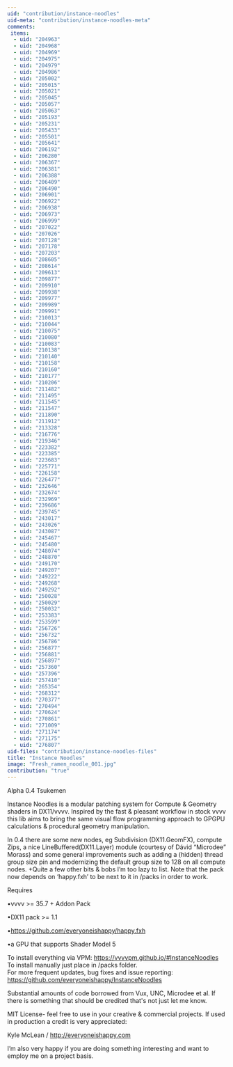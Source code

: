 ```yaml
---
uid: "contribution/instance-noodles"
uid-meta: "contribution/instance-noodles-meta"
comments: 
 items: 
  - uid: "204963"
  - uid: "204968"
  - uid: "204969"
  - uid: "204975"
  - uid: "204979"
  - uid: "204986"
  - uid: "205002"
  - uid: "205015"
  - uid: "205021"
  - uid: "205045"
  - uid: "205057"
  - uid: "205063"
  - uid: "205193"
  - uid: "205231"
  - uid: "205433"
  - uid: "205501"
  - uid: "205641"
  - uid: "206192"
  - uid: "206280"
  - uid: "206367"
  - uid: "206381"
  - uid: "206388"
  - uid: "206409"
  - uid: "206490"
  - uid: "206901"
  - uid: "206922"
  - uid: "206938"
  - uid: "206973"
  - uid: "206999"
  - uid: "207022"
  - uid: "207026"
  - uid: "207128"
  - uid: "207178"
  - uid: "207203"
  - uid: "208605"
  - uid: "208614"
  - uid: "209613"
  - uid: "209877"
  - uid: "209910"
  - uid: "209938"
  - uid: "209977"
  - uid: "209989"
  - uid: "209991"
  - uid: "210013"
  - uid: "210044"
  - uid: "210075"
  - uid: "210080"
  - uid: "210083"
  - uid: "210138"
  - uid: "210140"
  - uid: "210158"
  - uid: "210160"
  - uid: "210177"
  - uid: "210206"
  - uid: "211482"
  - uid: "211495"
  - uid: "211545"
  - uid: "211547"
  - uid: "211890"
  - uid: "211912"
  - uid: "213328"
  - uid: "216776"
  - uid: "219346"
  - uid: "223382"
  - uid: "223385"
  - uid: "223683"
  - uid: "225771"
  - uid: "226158"
  - uid: "226477"
  - uid: "232646"
  - uid: "232674"
  - uid: "232969"
  - uid: "239686"
  - uid: "239745"
  - uid: "243017"
  - uid: "243026"
  - uid: "243087"
  - uid: "245467"
  - uid: "245480"
  - uid: "248074"
  - uid: "248870"
  - uid: "249170"
  - uid: "249207"
  - uid: "249222"
  - uid: "249268"
  - uid: "249292"
  - uid: "250028"
  - uid: "250029"
  - uid: "250032"
  - uid: "253383"
  - uid: "253599"
  - uid: "256726"
  - uid: "256732"
  - uid: "256786"
  - uid: "256877"
  - uid: "256881"
  - uid: "256897"
  - uid: "257360"
  - uid: "257396"
  - uid: "257410"
  - uid: "265354"
  - uid: "268312"
  - uid: "270377"
  - uid: "270494"
  - uid: "270624"
  - uid: "270861"
  - uid: "271009"
  - uid: "271174"
  - uid: "271175"
  - uid: "276807"
uid-files: "contribution/instance-noodles-files"
title: "Instance Noodles"
image: "Fresh_ramen_noodle_001.jpg"
contribution: "true"
---
```


Alpha 0.4 Tsukemen

Instance Noodles is a modular patching system for Compute & Geometry shaders in DX11/vvvv. Inspired by the fast & pleasant workflow in stock vvvv this lib aims to bring the same visual flow programming approach to GPGPU calculations & procedural geometry manipulation.

In 0.4 there are some new nodes, eg Subdivision (DX11.GeomFX), compute Zips, a nice LineBuffered(DX11.Layer) module (courtesy of Dávid “Microdee” Morass) and some general improvements such as adding a (hidden) thread group size pin and modernizing the default group size to 128 on all compute nodes.  +Quite a few other bits & bobs I’m too lazy to list.  Note that the pack now depends on ‘happy.fxh’ to be next to it in /packs in order to work.

Requires 

  •vvvv >= 35.7 + Addon Pack
  
  •DX11 pack >= 1.1
  
  •https://github.com/everyoneishappy/happy.fxh
  
  •a GPU that supports Shader Model 5
  
To install everything via VPM: https://vvvvpm.github.io/#InstanceNoodles
To install manually just place in /packs folder.  
For more frequent updates, bug fixes and issue reporting: https://github.com/everyoneishappy/InstanceNoodles

Substantial amounts of code borrowed from Vux, UNC, Microdee et al. If there is something that should be credited that's not just let me know.

MIT License- feel free to use in your creative & commercial projects.  If used in production a credit is very appreciated:

Kyle McLean / <http://everyoneishappy.com>

I’m also very happy if you are doing something interesting and want to employ me on a project basis.
